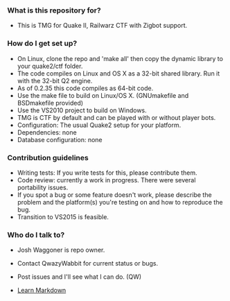 ### What is this repository for? ###

* This is TMG for Quake II, Railwarz CTF with Zigbot support.

### How do I get set up? ###

* On Linux, clone the repo and 'make all' then copy the dynamic library to your quake2/ctf folder. 
* The code compiles on Linux and OS X as a 32-bit shared library. Run it with the 32-bit Q2 engine. 
* As of 0.2.35 this code compiles as 64-bit code.
* Use the make file to build on Linux/OS X. (GNUmakefile and BSDmakefile provided)
* Use the VS2010 project to build on Windows.
* TMG is CTF by default and can be played with or without player bots.
* Configuration: The usual Quake2 setup for your platform.
* Dependencies: none
* Database configuration: none

### Contribution guidelines ###

* Writing tests: If you write tests for this, please contribute them. 
* Code review: currently a work in progress. There were several portability issues.
* If you spot a bug or some feature doesn't work, please describe the problem and the platform(s) you're testing on and how to reproduce the bug.
* Transition to VS2015 is feasible. 

### Who do I talk to? ###

* Josh Waggoner is repo owner. 
* Contact QwazyWabbit for current status or bugs. 
* Post issues and I'll see what I can do. (QW)

* [Learn Markdown](https://bitbucket.org/tutorials/markdowndemo)